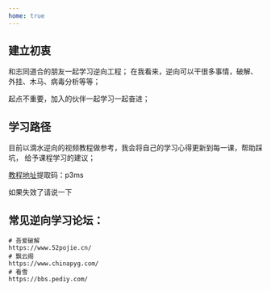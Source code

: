 ```yaml
---
home: true
---
```

## 建立初衷
和志同道合的朋友一起学习逆向工程；
在我看来，逆向可以干很多事情，破解、外挂、木马、病毒分析等等；

起点不重要，加入的伙伴一起学习一起奋进；

## 学习路径
目前以滴水逆向的视频教程做参考，我会将自己的学习心得更新到每一课，帮助踩坑，
给予课程学习的建议；

[教程地址](https://pan.baidu.com/s/12BwIoS3mZQ3kCEW87Aa5Bw)提取码：p3ms

如果失效了请说一下

## 常见逆向学习论坛：
```shell
# 吾爱破解
https://www.52pojie.cn/
# 飘云阁
https://www.chinapyg.com/
# 看雪
https://bbs.pediy.com/
```
